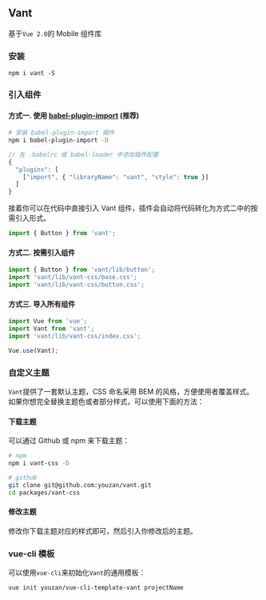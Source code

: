 ## Vant

基于`Vue 2.0`的 Mobile 组件库

### 安装

```shell
npm i vant -S
```

### 引入组件

#### 方式一. 使用 [babel-plugin-import](https://github.com/ant-design/babel-plugin-import) (推荐)
```bash
# 安装 babel-plugin-import 插件
npm i babel-plugin-import -D
```

```js
// 在 .babelrc 或 babel-loader 中添加插件配置
{
  "plugins": [
    ["import", { "libraryName": "vant", "style": true }]
  ]
}
```

接着你可以在代码中直接引入 Vant 组件，插件会自动将代码转化为方式二中的按需引入形式。

```js
import { Button } from 'vant';
```

#### 方式二. 按需引入组件

```js
import { Button } from 'vant/lib/button';
import 'vant/lib/vant-css/base.css';
import 'vant/lib/vant-css/button.css';
```
 
#### 方式三. 导入所有组件

```js
import Vue from 'vue';
import Vant from 'vant';
import 'vant/lib/vant-css/index.css';

Vue.use(Vant);
```

### 自定义主题

`Vant`提供了一套默认主题，CSS 命名采用 BEM 的风格，方便使用者覆盖样式。如果你想完全替换主题色或者部分样式，可以使用下面的方法：

#### 下载主题

可以通过 Github 或 npm 来下载主题：

```bash
# npm
npm i vant-css -D

# github
git clone git@github.com:youzan/vant.git
cd packages/vant-css
```

#### 修改主题

修改你下载主题对应的样式即可，然后引入你修改后的主题。

### vue-cli 模板
可以使用`vue-cli`来初始化`Vant`的通用模板：

```shell
vue init youzan/vue-cli-template-vant projectName
```
